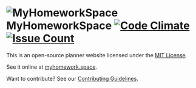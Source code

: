 # ![MyHomeworkSpace](http://icons.iconarchive.com/icons/graphicloads/colorful-long-shadow/48/Book-icon.png) MyHomeworkSpace [![Code Climate](http://codeclimate.com/github/PlanHubMe/PlanHub/badges/gpa.svg)](https://codeclimate.com/github/PlanHubMe/PlanHub) [![Issue Count](http://codeclimate.com/github/PlanHubMe/PlanHub/badges/issue_count.svg)](https://codeclimate.com/github/PlanHubMe/PlanHub)

This is an open-source planner website licensed under the [MIT License](LICENSE.md).

See it online at [myhomework.space](http://myhomework.space).

Want to contribute? See our [Contributing Guidelines](.github/contributing.md).
